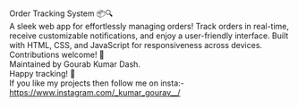 Order Tracking System 📦🔍
<br>
A sleek web app for effortlessly managing orders! Track orders in real-time, receive customizable notifications, and enjoy a user-friendly interface. Built with HTML, CSS, and JavaScript for responsiveness across devices. Contributions welcome! 🚀
<br>
Maintained by Gourab Kumar Dash.
<br>
Happy tracking! 🎉
<br>
If you like my projects then follow me on insta:- https://www.instagram.com/_kumar_gourav__/
